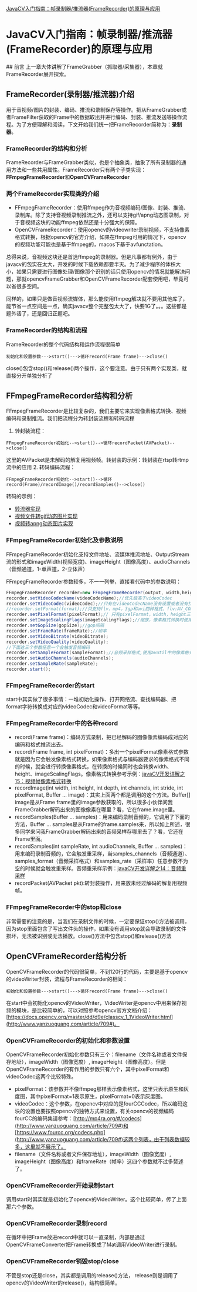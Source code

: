[JavaCV入门指南：帧录制器/推流器(FrameRecorder)的原理与应用](http://www.yanzuoguang.com/article/709)



# JavaCV入门指南：帧录制器/推流器(FrameRecorder)的原理与应用

\## 前言 上一章大体讲解了FrameGrabber（抓取器/采集器），本章就FrameRecorder展开探索。

## FrameRecorder(录制器/推流器)介绍

用于音视频/图片的封装、编码、推流和录制保存等操作。把从FrameGrabber或者FrameFilter获取的Frame中的数据取出并进行编码、封装、推流发送等操作流程。为了方便理解和阅读，下文开始我们统一把FrameRecorder简称为：**录制器**。

### FrameRecorder的结构和分析

FrameRecorder与FrameGrabber类似，也是个抽象类，抽象了所有录制器的通用方法和一些共用属性。FrameRecorder只有两个子类实现：**FFmpegFrameRecorder**和**OpenCVFrameRecorder**

### 两个FrameRecorder实现类的介绍

- FFmpegFrameRecorder：使用ffmpeg作为音视频编码/图像、封装、推流、录制库。除了支持音视频录制推流之外，还可以支持gif/apng动态图录制，对于音视频这块的功能ffmpeg依然还是十分强大的保障。
- OpenCVFrameRecorder：使用opencv的videowriter录制视频，不支持像素格式转换，根据opencv的官方介绍，如果在ffmpeg可用的情况下，opencv的视频功能可能也是基于ffmpeg的，macos下基于avfunctation。

总得来说，音视频这块还是首选ffmpeg的录制器。但是凡事都有例外，由于javacv的包实在太大，开发的时候下载依赖都要半天。为了减少程序的体积大小，如果只需要进行图像处理/图像那个识别的话只使用opencv的情况就能解决问题，那就opencvFrameGrabber和OpenCVFrameRecorder配套使用吧，毕竟可以省很多空间。

同样的，如果只是做音视频流媒体，那么能使用ffmpeg解决就不要用其他库了，能节省一点空间是一点，确实javacv整个完整包太大了，快要1G了。。。这些都是题外话了，还是回归正题吧。

### FrameRecorder的结构和流程

FrameRecorder的整个代码结构和运作流程很简单

```shell
初始化和设置参数--->start()--->循环record(Frame frame)--->close()
```

close()包含stop()和release()两个操作，这个要注意。由于只有两个实现类，就直接分开单独分析了

## FFmpegFrameRecorder结构和分析

FFmpegFrameRecorder是比较复杂的，我们主要它来实现像素格式转换、视频编码和录制推流。我们把流程分为转封装流程和转码流程

1. 转封装流程：

```shell
FFmpegFrameRecorder初始化-->start()-->循环recordPacket(AVPacket)-->close()
```

这里的AVPacket是未解码的解复用视频帧。转封装的示例：转封装在rtsp转rtmp流中的应用 2. 转码编码流程：

```
FFmpegFrameRecorder初始化-->start()-->循环record(Frame)/recordImage()/recordSamples()-->close()
```

转码的示例：

- [转流器实现](http://www.yanzuoguang.com/article/709#)
- [视频文件转gif动态图片实现](http://www.yanzuoguang.com/article/709#)
- [视频转apng动态图片实现](http://www.yanzuoguang.com/article/709#)

### FFmpegFrameRecorder初始化及参数说明

FFmpegFrameRecorder初始化支持文件地址、流媒体推流地址、OutputStream流的形式和imageWidth(视频宽度)、imageHeight（图像高度）、audioChannels（音频通道，1-单声道，2-立体声）

FFmpegFrameRecorder参数较多，不一一列举，直接看代码中的参数说明：

```java
FFmpegFrameRecorder recorder=new FFmpegFrameRecorder(output, width,height,0);
recorder.setVideoCodecName(videoCodecName);//优先级高于videoCodec
recorder.setVideoCodec(videoCodec);//只有在videoCodecName没有设置或者没有找到videoCodecName的情况下才会使用videoCodec
//recorder.setFormat(format);//只支持flv，mp4，3gp和avi四种格式，flv:AV_CODEC_ID_FLV1;mp4:AV_CODEC_ID_MPEG4;3gp:AV_CODEC_ID_H263;avi:AV_CODEC_ID_HUFFYUV;
recorder.setPixelFormat(pixelFormat);// 只有pixelFormat，width，height三个参数任意一个不为空才会进行像素格式转换
recorder.setImageScalingFlags(imageScalingFlags);//缩放，像素格式转换时使用，但是并不是像素格式转换的判断参数之一
recorder.setGopSize(gopSize);//gop间隔
recorder.setFrameRate(frameRate);//帧率
recorder.setVideoBitrate(videoBitrate);
recorder.setVideoQuality(videoQuality);
//下面这三个参数任意一个会触发音频编码
recorder.setSampleFormat(sampleFormat);//音频采样格式,使用avutil中的像素格式常量，例如：avutil.AV_SAMPLE_FMT_NONE
recorder.setAudioChannels(audioChannels);
recorder.setSampleRate(sampleRate);
recorder.start();
```

### FFmpegFrameRecorder的start

start中其实做了很多事情：一堆初始化操作、打开网络流、查找编码器、把format字符转换成对应的videoCodec和videoFormat等等。

### FFmpegFrameRecorder中的各种record

- record(Frame frame)：编码方式录制，把已经解码的图像像素编码成对应的编码和格式推流出去。
- record(Frame frame, int pixelFormat)：多出一个pixelFormat像素格式参数就是因为它会触发像素格式转换，如果像素格式与编码器要求的像素格式不同的时候，就会进行转换像素格式，在转换的时候同时也会转换width、height、imageScalingFlags。像素格式转换参考示例：[javaCV开发详解之15：视频帧像素格式转换](http://www.yanzuoguang.com/article/709#)
- recordImage(int width, int height, int depth, int channels, int stride, int pixelFormat, Buffer ... image)：其实上面两个都是调用的这个方法。Buffer[] image是从Frame frame里的image参数获取的，所以很多小伙伴问我FrameGrabber解码出来的图像像素在哪里？看，它在frame.image里。
- recordSamples(Buffer ... samples)：用来编码录制音频的，它调用了下面的方法，Buffer ... samples是从Frame的frame.samples来，所以如上所述，很多同学来问我FrameGrabber解码出来的音频采样存哪里去了？看，它还在Frame里面。
- recordSamples(int sampleRate, int audioChannels, Buffer ... samples)：用来编码录制音频的，它会触发重采样，当samples_channels（音频通道）、samples_format（音频采样格式）和samples_rate（采样率）任意参数不为空的时候就会触发重采样。音频重采样示例：[javaCV开发详解之14：音频重采样](http://www.yanzuoguang.com/article/709#)
- recordPacket(AVPacket pkt):转封装操作，用来放未经过解码的解复用视频帧。

### FFmpegFrameRecorder中的stop和close

非常需要的注意的是，当我们在录制文件的时候，一定要保证stop()方法被调用，因为stop里面包含了写出文件头的操作，如果没有调用stop就会导致录制的文件损坏，无法被识别或无法播放。close()方法中包含stop()和release()方法

## OpenCVFrameRecorder结构分析

OpenCVFrameRecorder的代码很简单，不到120行的代码，主要是基于opencv的videoWriter封装，流程与FrameRecorder的相同：

```shell
初始化和设置参数--->start()--->循环record(Frame frame)--->close()
```

在start中会初始化opencv的VideoWriter，VideoWriter是opencv中用来保存视频的模块，是比较简单的，可以对照参考opencv官方文档介绍：[https://docs.opencv.org/master/dd/d9e/classcv_1_1VideoWriter.html](http://www.yanzuoguang.com/article/709#)。

### OpenCVFrameRecorder的初始化和参数设置

OpenCVFrameRecorder初始化参数只有三个：filename（文件名称或者文件保存地址），imageWidth（图像宽度）, imageHeight（图像高度）。但是OpenCVFrameRecorder的有作用的参数只有六个，其中pixelFormat和videoCodec这两个比较特殊。

- pixelFormat：该参数并不像ffmpeg那样表示像素格式，这里只表示原生和灰度图，其中pixelFormat=1表示原生，pixelFormat=0表示灰度图。
- videoCodec：这个参数，在opencv中对应的是fourCCCodec，所以编码这块的设置也要按照opencv的独特方式来设置，有关opencv的视频编码fourCC的编码集请参考：[http://mp4ra.org/#/codecs](http://www.yanzuoguang.com/article/709#)和[https://www.fourcc.org/codecs.php](http://www.yanzuoguang.com/article/709#)这两个列表，由于列表数据较多，这里就不展示了。
- filename（文件名称或者文件保存地址），imageWidth（图像宽度）, imageHeight（图像高度）和frameRate（帧率）这四个参数就不过多赘述了。

### OpenCVFrameRecorder开始录制start

调用start时其实就是初始化了opencv的VideoWriter。这个比较简单，传了上面那六个参数。

### OpenCVFrameRecorder录制record

在循环中把Frame放进record中就可以一直录制，内部是通过OpenCVFrameConverter把Frame转换成了Mat调用VideoWriter进行录制。

### OpenCVFrameRecorder销毁stop/close

不管是stop还是close，其实都是调用的release()方法， release则是调用了opencv的VideoWriter的release()，结构很简单。